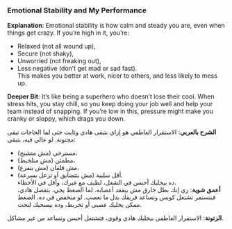 ### Emotional Stability and My Performance

**Explanation**: Emotional stability is how calm and steady you are, even when things get crazy. If you’re high in it, you’re:

- Relaxed (not all wound up),
- Secure (not shaky),
- Unworried (not freaking out),
- Less negative (don’t get mad or sad fast).  
    This makes you better at work, nicer to others, and less likely to mess up.

**Deeper Bit**: It’s like being a superhero who doesn’t lose their cool. When stress hits, you stay chill, so you keep doing your job well and help your team instead of snapping. If you’re low in this, pressure might make you cranky or sloppy, which drags you down.

**الشرح بالعربي**: الاستقرار العاطفي هو إزاي بتبقى هادي وثابت حتى لما الحاجات تبقى مجنونة. لو عالي فيه، بتبقى:

- مسترخي (مش متشنج)،
- مطمئن (مش متلخبط)،
- مش قلقان (مش بتفزع)،
- أقل سلبية (مش بتتضايق أو تزعل بسرعة).  
    ده بيخليك أحسن في الشغل، لطيف مع غيرك، وأقل في الأخطاء.  
    **أعمق شوية**: زي إنك بطل خارق مش بيفقد أعصابه. لما الضغط يجي، بتفضل هادي، فبتستمر تشتغل كويس وتساعد فريقك بدل ما تعصب. لو منخفض في ده، الضغط ممكن يخليك عصبي أو تخربط، وده بيسحبك لتحت.

**الزتونة**: الاستقرار العاطفي بيخليك هادي وقوي، فتشتغل أحسن وتساعد من غير مشاكل.